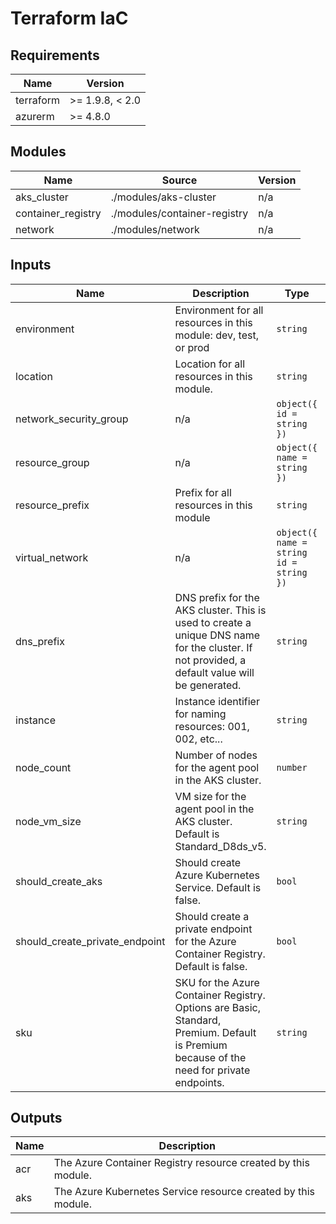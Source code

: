 <!-- BEGIN_TF_DOCS -->
<!-- markdown-table-prettify-ignore-start -->
# Terraform IaC

## Requirements

| Name | Version |
|------|---------|
| terraform | >= 1.9.8, < 2.0 |
| azurerm | >= 4.8.0 |

## Modules

| Name | Source | Version |
|------|--------|---------|
| aks\_cluster | ./modules/aks-cluster | n/a |
| container\_registry | ./modules/container-registry | n/a |
| network | ./modules/network | n/a |

## Inputs

| Name | Description | Type | Default | Required |
|------|-------------|------|---------|:--------:|
| environment | Environment for all resources in this module: dev, test, or prod | `string` | n/a | yes |
| location | Location for all resources in this module. | `string` | n/a | yes |
| network\_security\_group | n/a | ```object({ id = string })``` | n/a | yes |
| resource\_group | n/a | ```object({ name = string })``` | n/a | yes |
| resource\_prefix | Prefix for all resources in this module | `string` | n/a | yes |
| virtual\_network | n/a | ```object({ name = string id = string })``` | n/a | yes |
| dns\_prefix | DNS prefix for the AKS cluster. This is used to create a unique DNS name for the cluster. If not provided, a default value will be generated. | `string` | `null` | no |
| instance | Instance identifier for naming resources: 001, 002, etc... | `string` | `"001"` | no |
| node\_count | Number of nodes for the agent pool in the AKS cluster. | `number` | `1` | no |
| node\_vm\_size | VM size for the agent pool in the AKS cluster. Default is Standard\_D8ds\_v5. | `string` | `"Standard_D8ds_v5"` | no |
| should\_create\_aks | Should create Azure Kubernetes Service. Default is false. | `bool` | `false` | no |
| should\_create\_private\_endpoint | Should create a private endpoint for the Azure Container Registry. Default is false. | `bool` | `false` | no |
| sku | SKU for the Azure Container Registry. Options are Basic, Standard, Premium. Default is Premium because of the need for private endpoints. | `string` | `"Premium"` | no |

## Outputs

| Name | Description |
|------|-------------|
| acr | The Azure Container Registry resource created by this module. |
| aks | The Azure Kubernetes Service resource created by this module. |
<!-- markdown-table-prettify-ignore-end -->
<!-- END_TF_DOCS -->
